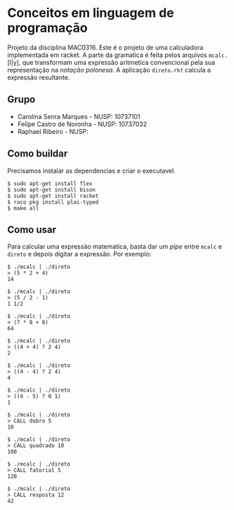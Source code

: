 # Conceitos em linguagem de programação

Projeto da disciplina MAC0316. Este é o projeto de uma calculadora implementada em racket. A parte da gramatica é feita pelos arquivos `mcalc.`[l|y], que transformam uma expressão aritmetica convencional pela sua representação na *notação polonesa*. A aplicação `direto.rkt` calcula a expressão resultante.

## Grupo

- Carolina Senra Marques - NUSP: 10737101
- Felipe Castro de Noronha - NUSP: 10737032
- Raphael Ribeiro - NUSP:

## Como buildar

Precisamos instalar as dependencias e criar o executavel.

```terminal
$ sudo apt-get install flex
$ sudo apt-get install bison
$ sudo apt-get install racket
$ raco pkg install plai-typed
$ make all
```

## Como usar

Para calcular uma expressão matematica, basta dar um *pipe* entre `mcalc` e `direto` e depois digitar a expressão. Por exemplo:

```terminal
$ ./mcalc | ./direto
> (5 * 2 + 4)
14

$ ./mcalc | ./direto
> (5 / 2 - 1)
1 1/2

$ ./mcalc | ./direto
> (7 * 8 + 8)
64

$ ./mcalc | ./direto
> ((4 + 4) ? 2 4)
2

$ ./mcalc | ./direto
> ((4 - 4) ? 2 4)
4

$ ./mcalc | ./direto
> ((4 - 5) ? 0 1)
1

$ ./mcalc | ./direto
> CALL dobro 5
10

$ ./mcalc | ./direto
> CALL quadrado 10
100

$ ./mcalc | ./direto
> CALL fatorial 5
120

$ ./mcalc | ./direto
> CALL resposta 12
42

```

